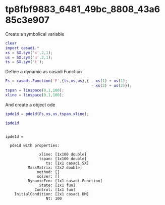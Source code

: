 
# tp8fbf9883_6481_49bc_8808_43a685c3e907


Create a symbolical variable



```matlab
clear
import casadi.*
xs = SX.sym('x',2,1);
us = SX.sym('u',2,1);
ts = SX.sym('t');
```


Define a dynamic as casadi Function



```matlab
Fs = casadi.Function('F',{ts,xs,us},{ - xs(1) + us(1);
                                      - xs(2) + us(2)});
tspan = linspace(0,1,100);
xline = linspace(0,1,100);
```


And create a object ode



```matlab
ipde1d = pde1d(Fs,xs,us,tspan,xline);
```



```matlab
ipde1d
```




```

ipde1d = 

  pde1d with properties:

               xline: [1x100 double]
               tspan: [1x100 double]
                  ts: [1x1 casadi.SX]
          MassMatrix: [2x2 double]
              method: []
              solver: []
          DynamicFcn: [1x1 casadi.Function]
               State: [1x1 fun]
             Control: [1x1 fun]
    InitialCondition: [2x1 casadi.DM]
                  Nt: 100


```



